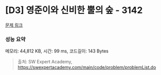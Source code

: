 # [D3] 영준이와 신비한 뿔의 숲 - 3142 

[문제 링크](https://swexpertacademy.com/main/code/problem/problemDetail.do?contestProbId=AV_6xWk6sbADFAWS) 

### 성능 요약

메모리: 44,812 KB, 시간: 99 ms, 코드길이: 143 Bytes



> 출처: SW Expert Academy, https://swexpertacademy.com/main/code/problem/problemList.do